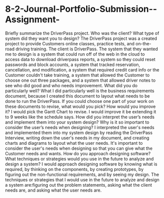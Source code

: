 # 8-2-Journal-Portfolio-Submission--Assignment-
Briefly summarize the DriverPass project. Who was the client? What type of system did they want you to design?
The DriverPass project was a created project to provide Customers online classes, practice tests, and on-the-road driving training. The client is DriverPass. The system that they wanted me to design is a system that could run off of the web in the cloud to access data to download driverpass reports, a system so they could reset passwords and block accounts, a system that tracked reservation, cancellation, and modification, a system that required credit card info or the Customer couldn't take training, a system that allowed the Customer to choose one out three packages, and a system that allowed driver notes to see who did good and who needs improvement.
What did you do particularly well?
What I did particularly well is the business requirements document, because I created this document to layout what needs to be done to run the DriverPass.
If you could choose one part of your work on these documents to revise, what would you pick? How would you improve it?
I would pick the Gantt Chart to revise. I would improve it be extending it to 9 weeks like the schedule says.
How did you interpret the user’s needs and implement them into your system design? Why is it so important to consider the user’s needs when designing?
I interpreted the user's needs and implemented them into my system design by reading the DriverPass Interview, writing down the user's needs in my document, and creating charts and diagrams to layout what the user needs. It's important to consider the user's needs when designing so that you can give what the Customer needs and wants.
How do you approach designing software? What techniques or strategies would you use in the future to analyze and design a system?
I would approach designing software by knowing what is required, by thinking on the components, by creating prototypes, by figuring out the non-functional requirements, and by seeing my design. The techniques or strategies that I would use in the future to analyze and design a system are:figuring out the problem statements, asking what the client needs are, and asking what the user needs are. 
